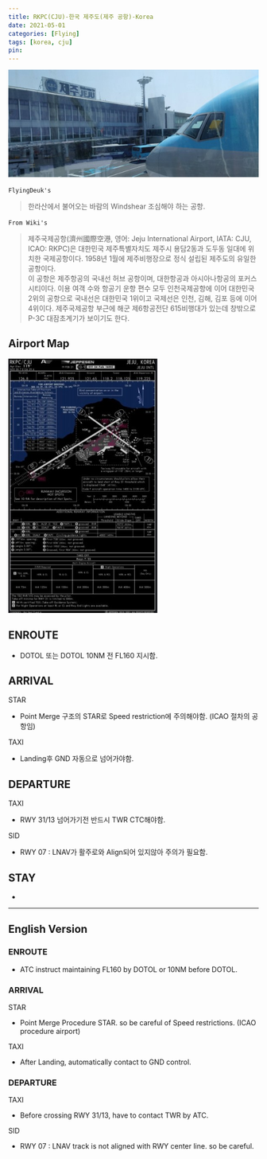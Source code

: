 ```yaml
---
title: RKPC(CJU)-한국 제주도(제주 공항)-Korea
date: 2021-05-01
categories: [Flying]
tags: [korea, cju]
pin:
---
```


![cju](/img/flying/airport/cju.jpg)


`FlyingDeuk's`
>한라산에서 불어오는 바람의 Windshear 조심해야 하는 공항. <br>


`From Wiki's`
>제주국제공항(濟州國際空港, 영어: Jeju International Airport, IATA: CJU, ICAO: RKPC)은 대한민국 제주특별자치도 제주시 용담2동과 도두동 일대에 위치한 국제공항이다. 1958년 1월에 제주비행장으로 정식 설립된 제주도의 유일한 공항이다. <br>
이 공항은 제주항공의 국내선 허브 공항이며, 대한항공과 아시아나항공의 포커스 시티이다. 이용 여객 수와 항공기 운항 편수 모두 인천국제공항에 이어 대한민국 2위의 공항으로 국내선은 대한민국 1위이고 국제선은 인천, 김해, 김포 등에 이어 4위이다. 제주국제공항 부근에 해군 제6항공전단 615비행대가 있는데 창밖으로 P-3C 대잠초계기가 보이기도 한다.

## Airport Map
![cju](/img/flying/airport/cju_ap.jpg)


## ENROUTE
- DOTOL 또는 DOTOL 10NM 전 FL160 지시함.

## ARRIVAL
STAR
- Point Merge 구조의 STAR로 Speed restriction에 주의해야함. (ICAO 절차의 공항임)

TAXI
- Landing후 GND 자동으로 넘어가야함.

## DEPARTURE
TAXI
- RWY 31/13 넘어가기전 반드시 TWR CTC해야함.

SID
- RWY 07 : LNAV가 활주로와 Align되어 있지않아 주의가 필요함.

## STAY
-

-------------

## English Version


### ENROUTE
- ATC instruct maintaining FL160 by DOTOL or 10NM before DOTOL.

### ARRIVAL
STAR
- Point Merge Procedure STAR. so be careful of Speed restrictions. (ICAO procedure airport)

TAXI
- After Landing, automatically contact to GND control.

### DEPARTURE
TAXI
- Before crossing RWY 31/13, have to contact TWR by ATC.

SID
- RWY 07 : LNAV track is not aligned with RWY center line. so be careful.
